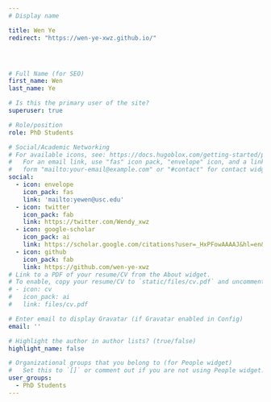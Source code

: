 ```yaml
---
# Display name

title: Wen Ye
redirect: "https://wen-ye-xwz.github.io/"




# Full Name (for SEO)
first_name: Wen
last_name: Ye

# Is this the primary user of the site?
superuser: true

# Role/position
role: PhD Students

# Social/Academic Networking
# For available icons, see: https://docs.hugoblox.com/getting-started/page-builder/#icons
#   For an email link, use "fas" icon pack, "envelope" icon, and a link in the
#   form "mailto:your-email@example.com" or "#contact" for contact widget.
social:
  - icon: envelope
    icon_pack: fas
    link: 'mailto:yewen@usc.edu'
  - icon: twitter
    icon_pack: fab
    link: https://twitter.com/Wendy_xwz
  - icon: google-scholar
    icon_pack: ai
    link: https://scholar.google.com/citations?user=_HxPFowAAAAJ&hl=en&oi=ao
  - icon: github
    icon_pack: fab
    link: https://github.com/wen-ye-xwz
# Link to a PDF of your resume/CV from the About widget.
# To enable, copy your resume/CV to `static/files/cv.pdf` and uncomment the lines below.
# - icon: cv
#   icon_pack: ai
#   link: files/cv.pdf

# Enter email to display Gravatar (if Gravatar enabled in Config)
email: ''

# Highlight the author in author lists? (true/false)
highlight_name: false

# Organizational groups that you belong to (for People widget)
#   Set this to `[]` or comment out if you are not using People widget.
user_groups:
  - PhD Students
---
```


<!-- Nelson Bighetti is a professor of artificial intelligence at the Stanford AI Lab. His research interests include distributed robotics, mobile computing and programmable matter. He leads the Robotic Neurobiology group, which develops self-reconfiguring robots, systems of self-organizing robots, and mobile sensor networks.

Lorem ipsum dolor sit amet, consectetur adipiscing elit. Sed neque elit, tristique placerat feugiat ac, facilisis vitae arcu. Proin eget egestas augue. Praesent ut sem nec arcu pellentesque aliquet. Duis dapibus diam vel metus tempus vulputate. -->
